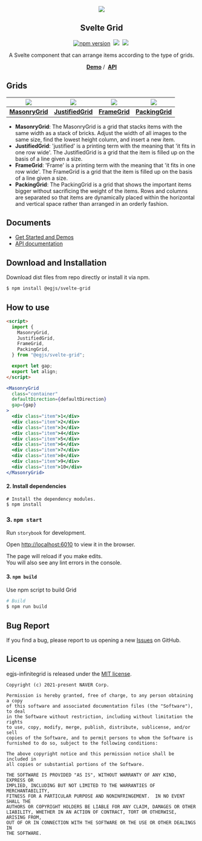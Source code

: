 
<p align="middle" ><img src="https://naver.github.io/egjs-infinitegrid/images/logo.png" /></p>
<h2 align="middle">Svelte Grid</h2>
<p align="middle">
<a href="https://www.npmjs.com/package/@egjs/svelte-grid" target="_blank"><img src="https://img.shields.io/npm/v/@egjs/svelte-grid.svg?style=flat-square&color=007acc&label=version" alt="npm version" /></a>&nbsp;
<img src="https://img.shields.io/badge/language-typescript-blue.svg?style=flat-square" />&nbsp;
<a href="https://github.com/naver/egjs-infinitegrid/blob/main/LICENSE" target="_blank"><img src="https://img.shields.io/static/v1?style=flat-square&label=license&message=MIT&color=08CE5D" /></a>&nbsp;
</p>
<p align="middle">A Svelte component that can arrange items according to the type of grids.</p>
<p align="middle">
    <a href="https://naver.github.io/egjs-infinitegrid" target="_blank"><strong>Demo</strong></a> /&nbsp;
    <a href="https://naver.github.io/egjs-infinitegrid/release/latest/doc/" target="_blank"><strong>API</strong></a>
</p>


## Grids

|<img src="https://naver.github.io/egjs-infinitegrid/images/MasonryGrid.png" />|<img src="https://naver.github.io/egjs-infinitegrid/images/JustifiedGrid.png" />|<img src="https://naver.github.io/egjs-infinitegrid/images/FrameGrid.png" />|<img src="https://naver.github.io/egjs-infinitegrid/images/PackingGrid.png" />|
|:---:|:---:|:---:|:---:|
|[**MasonryGrid**](http://naver.github.io/egjs-infinitegrid/storybook/?path=/story/examples-masonrygrid--masonry-grid-template)|[**JustifiedGrid**](http://naver.github.io/egjs-infinitegrid/storybook/?path=/story/examples-justifiedgrid--justified-grid-template)|[**FrameGrid**](http://naver.github.io/egjs-infinitegrid/storybook/?path=/story/examples-framegrid--frame-grid-template)|[**PackingGrid**](http://naver.github.io/egjs-infinitegrid/storybook/?path=/story/examples-packinggrid--packing-grid-template)|

* **MasonryGrid**: The MasonryGrid is a grid that stacks items with the same width as a stack of bricks. Adjust the width of all images to the same size, find the lowest height column, and insert a new item.
* **JustifiedGrid**: 'justified' is a printing term with the meaning that 'it fits in one row wide'. The JustifiedGrid is a grid that the item is filled up on the basis of a line given a size.
* **FrameGrid**: 'Frame' is a printing term with the meaning that 'it fits in one row wide'. The FrameGrid is a grid that the item is filled up on the basis of a line given a size.
* **PackingGrid**: The PackingGrid is a grid that shows the important items bigger without sacrificing the weight of the items. Rows and columns are separated so that items are dynamically placed within the horizontal and vertical space rather than arranged in an orderly fashion.


## Documents
- [Get Started and Demos](https://naver.github.io/egjs-infinitegrid/)
- [API documentation](https://naver.github.io/egjs-infinitegrid/release/latest/doc/)

## Download and Installation

Download dist files from repo directly or install it via npm.

```bash
$ npm install @egjs/svelte-grid
```


## How to use
```html
<script>
  import {
    MasonryGrid,
    JustifiedGrid,
    FrameGrid,
    PackingGrid,
  } from "@egjs/svelte-grid";

  export let gap;
  export let align;
</script>
```
```jsx
<MasonryGrid
  class="container"
  defaultDirection={defaultDirection}
  gap={gap}
>
  <div class="item">1</div>
  <div class="item">2</div>
  <div class="item">3</div>
  <div class="item">4</div>
  <div class="item">5</div>
  <div class="item">6</div>
  <div class="item">7</div>
  <div class="item">8</div>
  <div class="item">9</div>
  <div class="item">10</div>
</MasonryGrid>
```

#### 2. Install dependencies

```
# Install the dependency modules.
$ npm install
```
### 3. `npm start`

Run `storybook` for development.

Open [http://localhost:6010](http://localhost:6010) to view it in the browser.

The page will reload if you make edits.\
You will also see any lint errors in the console.

#### 3. `npm build`

Use npm script to build Grid

```bash
# Build
$ npm run build
```

## Bug Report

If you find a bug, please report to us opening a new [Issues](https://github.com/naver/egjs-infinitegrid/issues) on GitHub.


## License
egjs-infinitegrid is released under the [MIT license](https://github.com/naver/egjs/blob/master/LICENSE.txt).

```
Copyright (c) 2021-present NAVER Corp.

Permission is hereby granted, free of charge, to any person obtaining a copy
of this software and associated documentation files (the "Software"), to deal
in the Software without restriction, including without limitation the rights
to use, copy, modify, merge, publish, distribute, sublicense, and/or sell
copies of the Software, and to permit persons to whom the Software is
furnished to do so, subject to the following conditions:

The above copyright notice and this permission notice shall be included in
all copies or substantial portions of the Software.

THE SOFTWARE IS PROVIDED "AS IS", WITHOUT WARRANTY OF ANY KIND, EXPRESS OR
IMPLIED, INCLUDING BUT NOT LIMITED TO THE WARRANTIES OF MERCHANTABILITY,
FITNESS FOR A PARTICULAR PURPOSE AND NONINFRINGEMENT.  IN NO EVENT SHALL THE
AUTHORS OR COPYRIGHT HOLDERS BE LIABLE FOR ANY CLAIM, DAMAGES OR OTHER
LIABILITY, WHETHER IN AN ACTION OF CONTRACT, TORT OR OTHERWISE, ARISING FROM,
OUT OF OR IN CONNECTION WITH THE SOFTWARE OR THE USE OR OTHER DEALINGS IN
THE SOFTWARE.
```

